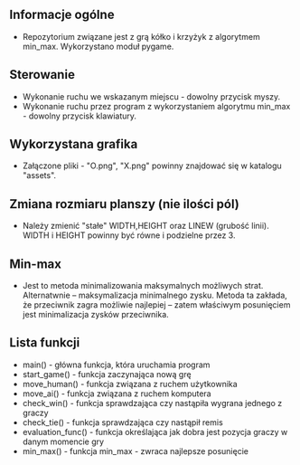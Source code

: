 ## Informacje ogólne

- Repozytorium związane jest z grą kółko i krzyżyk z algorytmem min_max. 
Wykorzystano moduł pygame.

## Sterowanie

- Wykonanie ruchu we wskazanym miejscu - dowolny przycisk myszy.
- Wykonanie ruchu przez program z wykorzystaniem algorytmu min_max - 
dowolny przycisk klawiatury.

## Wykorzystana grafika

- Załączone pliki - "O.png", "X.png" powinny znajdować się w katalogu "assets".

## Zmiana rozmiaru planszy (nie ilości pól)

- Należy zmienić "stałe" WIDTH,HEIGHT oraz LINEW (grubość linii).
WIDTH i HEIGHT powinny być równe i podzielne przez 3.

## Min-max

- Jest to metoda minimalizowania maksymalnych możliwych strat.
Alternatwnie – maksymalizacja minimalnego zysku. Metoda ta zakłada,
że przeciwnik zagra możliwie najlepiej – zatem właściwym posunięciem
jest minimalizacja zysków przeciwnika.

## Lista funkcji

- main() - główna funkcja, która uruchamia program
- start_game() - funkcja zaczynająca nową grę
- move_human() - funkcja związana z ruchem użytkownika
- move_ai() - funkcja związana z ruchem komputera
- check_win() - funkcja sprawdzająca czy nastąpiła wygrana jednego z graczy
- check_tie() - funkcja sprawdzająca czy nastąpił remis
- evaluation_func() - funkcja określająca jak dobra jest pozycja graczy 
w danym momencie gry
- min_max() - funkcja min_max - zwraca najlepsze posunięcie
